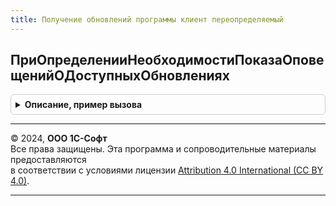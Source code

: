 ```yaml
---
title: Получение обновлений программы клиент переопределяемый
---
```



## ПриОпределенииНеобходимостиПоказаОповещенийОДоступныхОбновлениях
<details style="margin: 1em 0; padding: 0.5em; border: 1px solid #ccc; border-radius: 6px;">

<summary style="font-weight: bold; cursor: pointer;">Описание, пример вызова</summary>

```bsl

// Определяет необходимость показа всплывающего оповещения о
// доступном обновлении программы. Вызывается только при наличии
// встроенной подсистемы СтандартныеПодсистемы.ТекущиеДела.
//
// Параметры:
//	Использование - Булево - в параметре возвращается признак необходимости
//		показа оповещения. Истина- показать, Ложь - в противном случае.
//		Значение по умолчанию - Ложь.
//
//@skip-warning
Процедура ПриОпределенииНеобходимостиПоказаОповещенийОДоступныхОбновлениях(Использование) Экспорт
```

Пример вызова
```bsl
ПолучениеОбновленийПрограммыКлиентПереопределяемый.ПриОпределенииНеобходимостиПоказаОповещенийОДоступныхОбновлениях(Использование) 
```
</details>

---

© 2024, **ООО 1С-Софт**  
Все права защищены. Эта программа и сопроводительные материалы предоставляются  
в соответствии с условиями лицензии [Attribution 4.0 International (CC BY 4.0)](https://creativecommons.org/licenses/by/4.0/legalcode).

---
